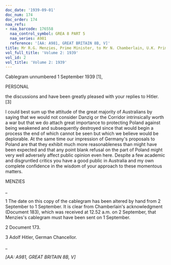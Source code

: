 ```yaml
---
doc_date: '1939-09-01'
doc_num: 174
doc_order: 174
naa_refs:
- naa_barcode: 176558
  naa_control_symbol: GREA 8 PART 5
  naa_series: A981
  reference: '[AA: A981, GREAT BRITAIN 8B, V]'
title: Mr R.G. Menzies, Prime Minister, to Mr N. Chamberlain, U.K. Prime Minister
vol_full_title: 'Volume 2: 1939'
vol_id: 2
vol_title: 'Volume 2: 1939'
---
```


Cablegram unnumbered 1 September 1939 [1],

PERSONAL

the discussions and have been greatly pleased with your replies to Hitler. [3]

I could best sum up the attitude of the great majority of Australians by saying that we would not consider Danzig or the Corridor intrinsically worth a war but that we do attach great importance to protecting Poland against being weakened and subsequently destroyed since that would begin a process the end of which cannot be seen but which we believe would be deplorable. At the same time our impression of Germany's proposals to Poland are that they exhibit much more reasonableness than might have been expected and that any point blank refusal on the part of Poland might very well adversely affect public opinion even here. Despite a few academic and disgruntled critics you have a good public in Australia and my own complete confidence in the wisdom of your approach to these momentous matters.

MENZIES

 _

1 The date on this copy of the cablegram has been altered by hand from 2 September to 1 September. It is clear from Chamberlain's acknowledgment (Document 183), which was received at 12.52 a.m. on 2 September, that Menzies's cablegram must have been sent on 1 September.

2 Document 173.

3 Adolf Hitler, German Chancellor.

_

 _[AA: A981, GREAT BRITAIN 8B, V]_